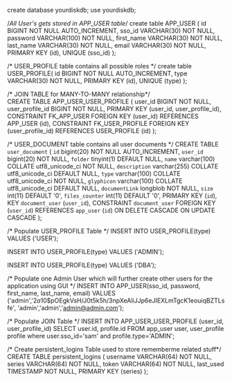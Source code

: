 create database yourdiskdb; 
use yourdiskdb;

/*All User's gets stored in APP_USER table*/
create table APP_USER (
   id BIGINT NOT NULL AUTO_INCREMENT,
   sso_id VARCHAR(30) NOT NULL,
   password VARCHAR(100) NOT NULL,
   first_name VARCHAR(30) NOT NULL,
   last_name  VARCHAR(30) NOT NULL,
   email VARCHAR(30) NOT NULL,
   PRIMARY KEY (id),
   UNIQUE (sso_id)
);
   
/* USER_PROFILE table contains all possible roles */ 
create table USER_PROFILE(
   id BIGINT NOT NULL AUTO_INCREMENT,
   type VARCHAR(30) NOT NULL,
   PRIMARY KEY (id),
   UNIQUE (type)
);
   
/* JOIN TABLE for MANY-TO-MANY relationship*/  
CREATE TABLE APP_USER_USER_PROFILE (
    user_id BIGINT NOT NULL,
    user_profile_id BIGINT NOT NULL,
    PRIMARY KEY (user_id, user_profile_id),
    CONSTRAINT FK_APP_USER FOREIGN KEY (user_id) REFERENCES APP_USER (id),
    CONSTRAINT FK_USER_PROFILE FOREIGN KEY (user_profile_id) REFERENCES USER_PROFILE (id)
);

/* USER_DOCUMENT table contains all user documents */ 
CREATE TABLE `user_document` (
  `id` bigint(20) NOT NULL AUTO_INCREMENT,
  `user_id` bigint(20) NOT NULL,
  `folder` tinyint(1) DEFAULT NULL,
  `name` varchar(100) COLLATE utf8_unicode_ci NOT NULL,
  `description` varchar(255) COLLATE utf8_unicode_ci DEFAULT NULL,
  `type` varchar(100) COLLATE utf8_unicode_ci NOT NULL,
  `glyphicon` varchar(100) COLLATE utf8_unicode_ci DEFAULT NULL,
  `documentLink` longblob NOT NULL,
  `size` int(11) DEFAULT '0',
  `files_counter` int(11) DEFAULT '0',
  PRIMARY KEY (`id`),
  KEY `document_user` (`user_id`),
  CONSTRAINT `document_user` FOREIGN KEY (`user_id`) REFERENCES `app_user` (`id`) ON DELETE CASCADE ON UPDATE CASCADE
);
  
/* Populate USER_PROFILE Table */
INSERT INTO USER_PROFILE(type)
VALUES ('USER');
  
INSERT INTO USER_PROFILE(type)
VALUES ('ADMIN');
  
INSERT INTO USER_PROFILE(type)
VALUES ('DBA');
  
  
/* Populate one Admin User which will further create other users for the application using GUI */
INSERT INTO APP_USER(sso_id, password, first_name, last_name, email)
VALUES ('admin','$2a$10$pOEgkVsH/J0t5k5h/3npXeAliJJp6eJIEXLmTgcK1eouiqBZTLsfe', 'admin','admin','admin@admin.com');
  
  
/* Populate JOIN Table */
INSERT INTO APP_USER_USER_PROFILE (user_id, user_profile_id)
  SELECT user.id, profile.id FROM app_user user, user_profile profile
  where user.sso_id='sam' and profile.type='ADMIN';
 
/* Create persistent_logins Table used to store rememberme related stuff*/
CREATE TABLE persistent_logins (
    username VARCHAR(64) NOT NULL,
    series VARCHAR(64) NOT NULL,
    token VARCHAR(64) NOT NULL,
    last_used TIMESTAMP NOT NULL,
    PRIMARY KEY (series)
);


